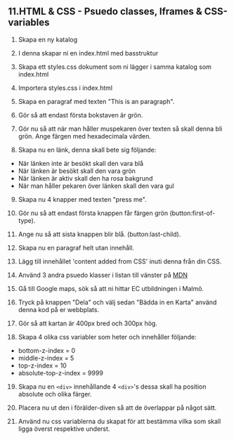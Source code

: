 ## 11.HTML & CSS - Psuedo classes, Iframes & CSS-variables

1. Skapa en ny katalog

1. I denna skapar ni en index.html med basstruktur

1. Skapa ett styles.css dokument som ni lägger i samma katalog som index.html

1. Importera styles.css i index.html

1. Skapa en paragraf med texten "This is an paragraph".

1. Gör så att endast första bokstaven är grön.

1. Gör nu så att när man håller muspekaren över texten så skall denna bli grön. Ange färgen med hexadecimala värden.

1. Skapa nu en länk, denna skall bete sig följande:
  * När länken inte är besökt skall den vara blå
  * När länken är besökt skall den vara grön
  * När länken är aktiv skall den ha rosa bakgrund
  * När man håller pekaren över länken skall den vara gul

9. Skapa nu 4 knapper med texten "press me".

10. Gör nu så att endast första knappen får färgen grön (button:first-of-type).

11. Ange nu så att sista knappen blir blå. (button:last-child).

12. Skapa nu en paragraf helt utan innehåll.

13. Lägg till innehållet 'content added from CSS' inuti denna från din CSS.

14. Använd 3 andra psuedo klasser i listan till vänster på [MDN](https://developer.mozilla.org/en-US/docs/Web/CSS/Pseudo-elements)

15. Gå till Google maps, sök så att ni hittar EC utbildningen i Malmö.

16. Tryck på knappen "Dela" och välj sedan "Bädda in en Karta" använd denna kod på er webbplats.

17. Gör så att kartan är 400px bred och 300px hög.

18. Skapa 4 olika css variabler som heter och innehåller följande:
  * bottom-z-index = 0
  * middle-z-index = 5
  * top-z-index = 10
  * absolute-top-z-index = 9999

19. Skapa nu en ```<div>``` innehållande 4 ```<div>```'s dessa skall ha position absolute och olika färger.

20. Placera nu ut den i förälder-diven så att de överlappar på något sätt.

21. Använd nu css variablerna du skapat för att bestämma vilka som skall ligga överst respektive underst.

